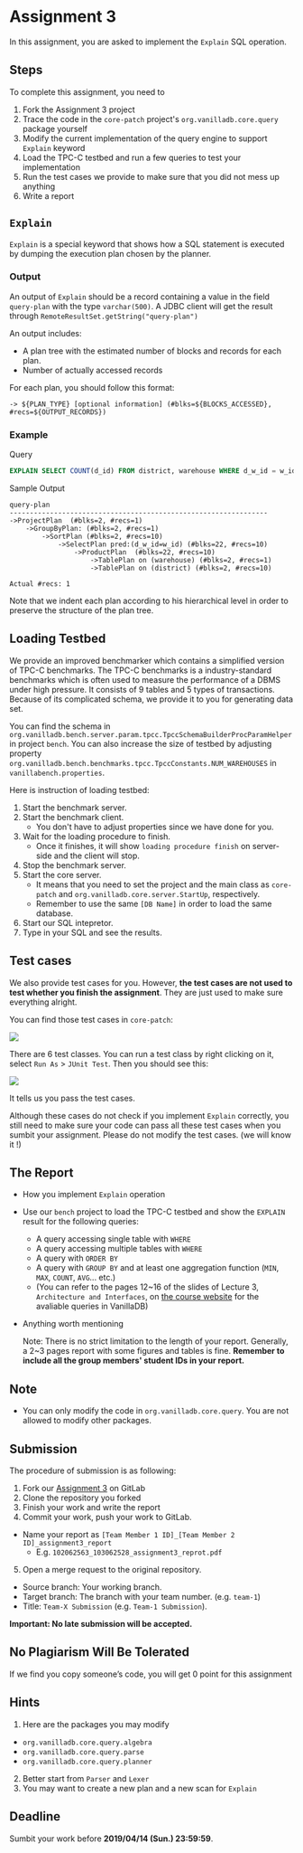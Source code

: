# Assignment 3
In this assignment, you are asked to implement the `Explain` SQL operation.

## Steps
To complete this assignment, you need to

1. Fork the Assignment 3 project
2. Trace the code in the `core-patch` project's `org.vanilladb.core.query` package yourself
3. Modify the current implementation of the query engine to support `Explain` keyword
4. Load the TPC-C testbed and run a few queries to test your implementation
5. Run the test cases we provide to make sure that you did not mess up anything
6. Write a report

## `Explain`
`Explain` is a special keyword that shows how a SQL statement is executed by dumping the execution plan chosen by the planner.

### Output

An output of `Explain` should be a record containing a value in the field `query-plan` with the type `varchar(500)`. A JDBC client will get the result through `RemoteResultSet.getString("query-plan")`

An output includes:
- A plan tree with the estimated number of blocks and records for each plan.
- Number of actually accessed records

For each plan, you should follow this format:

```
-> ${PLAN_TYPE} [optional information] (#blks=${BLOCKS_ACCESSED}, #recs=${OUTPUT_RECORDS})
```

### Example

Query
```sql
EXPLAIN SELECT COUNT(d_id) FROM district, warehouse WHERE d_w_id = w_id GROUP BY w_id
```

Sample Output
```
query-plan
----------------------------------------------------------------
->ProjectPlan  (#blks=2, #recs=1)
	->GroupByPlan: (#blks=2, #recs=1)
		->SortPlan (#blks=2, #recs=10)
			->SelectPlan pred:(d_w_id=w_id) (#blks=22, #recs=10)
				->ProductPlan  (#blks=22, #recs=10)
					->TablePlan on (warehouse) (#blks=2, #recs=1)
					->TablePlan on (district) (#blks=2, #recs=10)

Actual #recs: 1
```

Note that we indent each plan according to his hierarchical level in order to preserve the structure of the plan tree.

## Loading Testbed

We provide an improved benchmarker which contains a simplified version of TPC-C benchmarks. The TPC-C benchmarks is a industry-standard benchmarks which is often used to measure the performance of a DBMS under high pressure. It consists of 9 tables and 5 types of transactions. Because of its complicated schema, we provide it to you for generating data set.

You can find the schema in `org.vanilladb.bench.server.param.tpcc.TpccSchemaBuilderProcParamHelper` in project `bench`. You can also increase the size of testbed by adjusting property `org.vanilladb.bench.benchmarks.tpcc.TpccConstants.NUM_WAREHOUSES` in `vanillabench.properties`.

Here is instruction of loading testbed:

1. Start the benchmark server.
2. Start the benchmark client.
	- You don't have to adjust properties since we have done for you.
3. Wait for the loading procedure to finish.
	- Once it finishes, it will show `loading procedure finish` on server-side and the client will stop.
4. Stop the benchmark server.
5. Start the core server.
	- It means that you need to set the project and the main class as `core-patch` and `org.vanilladb.core.server.StartUp`, respectively.
	- Remember to use the same `[DB Name]` in order to load the same database.
6. Start our SQL intepretor.
7. Type in your SQL and see the results.

## Test cases

We also provide test cases for you. However, **the test cases are not used to test whether you finish the assignment**. They are just used to make sure everything alright.

You can find those test cases in `core-patch`:

<img src='images/test01.png' />

There are 6 test classes. You can run a test class by right clicking on it, select `Run As` > `JUnit Test`. Then you should see this:

<img src='images/test02.png' />

It tells us you pass the test cases.

Although these cases do not check if you implement `Explain` correctly, you still need to make sure your code can pass all these test cases when you sumbit your assignment. Please do not modify the test cases. (we will know it !)

## The Report
- How you implement `Explain` operation
- Use our `bench` project to load the TPC-C testbed and show the `EXPLAIN` result for the following queries:
  - A query accessing single table with `WHERE`
  - A query accessing multiple tables with `WHERE`
  - A query with `ORDER BY`
  - A query with `GROUP BY` and at least one aggregation function (`MIN`, `MAX`, `COUNT`, `AVG`... etc.)
  - (You can refer to the pages 12~16 of the slides of Lecture 3, `Architecture and Interfaces`, on [the course website](https://nthu-datalab.github.io/db/) for the avaliable queries in VanillaDB)
- Anything worth mentioning

	Note: There is no strict limitation to the length of your report. Generally, a 2~3 pages report with some figures and tables is fine. **Remember to include all the group members' student IDs in your report.**

## Note

- You can only modify the code in `org.vanilladb.core.query`. You are not allowed to modify other packages.

## Submission

The procedure of submission is as following:

1. Fork our [Assignment 3](https://shwu10.cs.nthu.edu.tw/courses/databases/2019-spring/db19-assignment-3) on GitLab
2. Clone the repository you forked
3. Finish your work and write the report
4. Commit your work, push your work to GitLab.
  - Name your report as `[Team Member 1 ID]_[Team Member 2 ID]_assignment3_report`
    - E.g. `102062563_103062528_assignment3_reprot.pdf`
5. Open a merge request to the original repository.
  - Source branch: Your working branch.
  - Target branch: The branch with your team number. (e.g. `team-1`)
  - Title: `Team-X Submission` (e.g. `Team-1 Submission`).

**Important: No late submission will be accepted.**

## No Plagiarism Will Be Tolerated

If we find you copy someone’s code, you will get 0 point for this assignment

## Hints

1. Here are the packages you may modify
  - `org.vanilladb.core.query.algebra`
  - `org.vanilladb.core.query.parse`
  - `org.vanilladb.core.query.planner`
2. Better start from `Parser` and `Lexer`
3. You may want to create a new plan and a new scan for `Explain`

## Deadline

Sumbit your work before **2019/04/14 (Sun.) 23:59:59**.
